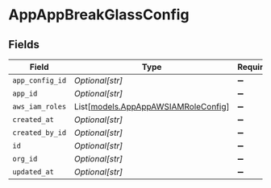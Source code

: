 # AppAppBreakGlassConfig


## Fields

| Field                                                                      | Type                                                                       | Required                                                                   | Description                                                                |
| -------------------------------------------------------------------------- | -------------------------------------------------------------------------- | -------------------------------------------------------------------------- | -------------------------------------------------------------------------- |
| `app_config_id`                                                            | *Optional[str]*                                                            | :heavy_minus_sign:                                                         | N/A                                                                        |
| `app_id`                                                                   | *Optional[str]*                                                            | :heavy_minus_sign:                                                         | N/A                                                                        |
| `aws_iam_roles`                                                            | List[[models.AppAppAWSIAMRoleConfig](../models/appappawsiamroleconfig.md)] | :heavy_minus_sign:                                                         | N/A                                                                        |
| `created_at`                                                               | *Optional[str]*                                                            | :heavy_minus_sign:                                                         | N/A                                                                        |
| `created_by_id`                                                            | *Optional[str]*                                                            | :heavy_minus_sign:                                                         | N/A                                                                        |
| `id`                                                                       | *Optional[str]*                                                            | :heavy_minus_sign:                                                         | N/A                                                                        |
| `org_id`                                                                   | *Optional[str]*                                                            | :heavy_minus_sign:                                                         | N/A                                                                        |
| `updated_at`                                                               | *Optional[str]*                                                            | :heavy_minus_sign:                                                         | N/A                                                                        |